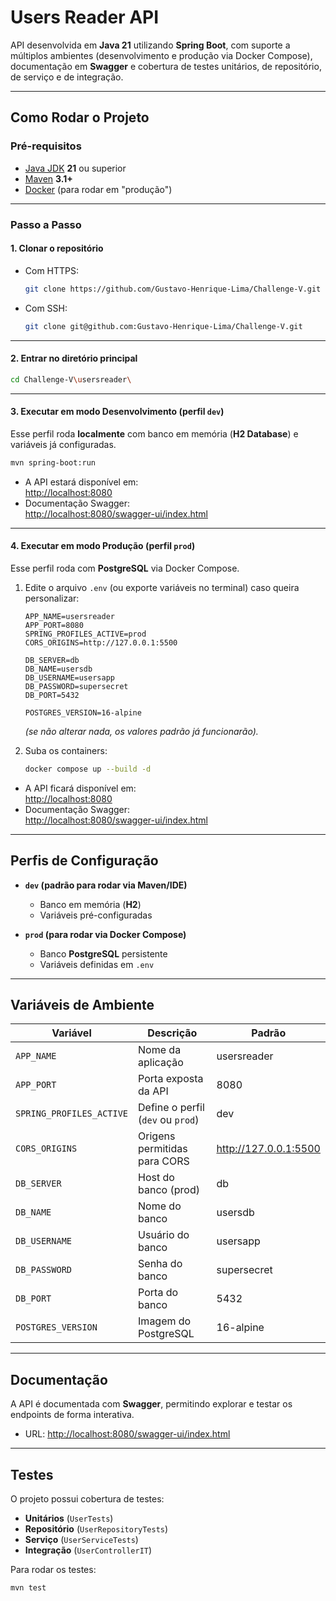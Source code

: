 # Users Reader API

API desenvolvida em **Java 21** utilizando **Spring Boot**, com suporte a múltiplos ambientes (desenvolvimento e produção via Docker Compose), documentação em **Swagger** e cobertura de testes unitários, de repositório, de serviço e de integração.

---

## Como Rodar o Projeto

### Pré-requisitos

- [Java JDK](https://www.oracle.com/java/technologies/downloads/) **21** ou superior  
- [Maven](https://maven.apache.org/download.cgi) **3.1+**  
- [Docker](https://docs.docker.com/get-docker/) (para rodar em "produção")  

---

### Passo a Passo

#### 1. **Clonar o repositório**

- Com HTTPS:
  ```bash
  git clone https://github.com/Gustavo-Henrique-Lima/Challenge-V.git
  ```

- Com SSH:
  ```bash
  git clone git@github.com:Gustavo-Henrique-Lima/Challenge-V.git
  ```

---

#### 2. **Entrar no diretório principal**
```bash
cd Challenge-V\usersreader\
```

---

#### 3. **Executar em modo Desenvolvimento (perfil `dev`)**

Esse perfil roda **localmente** com banco em memória (**H2 Database**) e variáveis já configuradas.

```bash
mvn spring-boot:run
```

- A API estará disponível em:  
   [http://localhost:8080](http://localhost:8080)  
- Documentação Swagger:  
   [http://localhost:8080/swagger-ui/index.html](http://localhost:8080/swagger-ui/index.html)

---

#### 4. **Executar em modo Produção (perfil `prod`)**

Esse perfil roda com **PostgreSQL** via Docker Compose.  

1. Edite o arquivo `.env` (ou exporte variáveis no terminal) caso queira personalizar:
   ```env
   APP_NAME=usersreader
   APP_PORT=8080
   SPRING_PROFILES_ACTIVE=prod
   CORS_ORIGINS=http://127.0.0.1:5500

   DB_SERVER=db
   DB_NAME=usersdb
   DB_USERNAME=usersapp
   DB_PASSWORD=supersecret
   DB_PORT=5432

   POSTGRES_VERSION=16-alpine
   ```

   *(se não alterar nada, os valores padrão já funcionarão).*

2. Suba os containers:
   ```bash
   docker compose up --build -d
   ```

- A API ficará disponível em:  
   [http://localhost:8080](http://localhost:8080)  
- Documentação Swagger:  
   [http://localhost:8080/swagger-ui/index.html](http://localhost:8080/swagger-ui/index.html)

---

## Perfis de Configuração

- **`dev` (padrão para rodar via Maven/IDE)**  
  - Banco em memória (**H2**)  
  - Variáveis pré-configuradas  

- **`prod` (para rodar via Docker Compose)**  
  - Banco **PostgreSQL** persistente  
  - Variáveis definidas em `.env`  

---

## Variáveis de Ambiente

| Variável              | Descrição                                     | Padrão                 |
|-----------------------|-----------------------------------------------|------------------------|
| `APP_NAME`            | Nome da aplicação                             | usersreader            |
| `APP_PORT`            | Porta exposta da API                          | 8080                   |
| `SPRING_PROFILES_ACTIVE` | Define o perfil (`dev` ou `prod`)          | dev                    |
| `CORS_ORIGINS`        | Origens permitidas para CORS                  | http://127.0.0.1:5500  |
| `DB_SERVER`           | Host do banco (prod)                          | db                     |
| `DB_NAME`             | Nome do banco                                 | usersdb                |
| `DB_USERNAME`         | Usuário do banco                              | usersapp               |
| `DB_PASSWORD`         | Senha do banco                                | supersecret            |
| `DB_PORT`             | Porta do banco                                | 5432                   |
| `POSTGRES_VERSION`    | Imagem do PostgreSQL                          | 16-alpine              |

---

## Documentação

A API é documentada com **Swagger**, permitindo explorar e testar os endpoints de forma interativa.

- URL: [http://localhost:8080/swagger-ui/index.html](http://localhost:8080/swagger-ui/index.html)

---

## Testes

O projeto possui cobertura de testes:  

- **Unitários** (`UserTests`)  
- **Repositório** (`UserRepositoryTests`)  
- **Serviço** (`UserServiceTests`)  
- **Integração** (`UserControllerIT`)  

Para rodar os testes:  
```bash
mvn test
```
